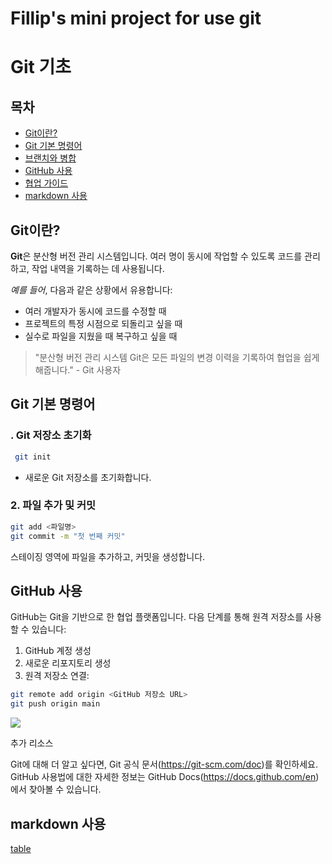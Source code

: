 # Fillip's mini project for use git


# Git 기초


## 목차


- <a href="https://github.com/BlackNoir5/for-how-to-use-git/blob/main/README.md#git%EC%9D%B4%EB%9E%80">Git이란?</a>
- <a href="https://github.com/BlackNoir5/for-how-to-use-git/blob/main/README.md#git-%EA%B8%B0%EB%B3%B8-%EB%AA%85%EB%A0%B9%EC%96%B4">Git 기본 명령어</a>
- <a href="https://git-scm.com/book/ko/v2/Git-%EB%B8%8C%EB%9E%9C%EC%B9%98-%EB%B8%8C%EB%9E%9C%EC%B9%98%EC%99%80-Merge-%EC%9D%98-%EA%B8%B0%EC%B4%88">브랜치와 병합</a>
- <a href="https://github.com/BlackNoir5/for-how-to-use-git/blob/main/README.md#github-%EC%82%AC%EC%9A%A9">GitHub 사용</a>
- <a href="https://velog.io/@jinuku/Git-%ED%98%91%EC%97%85-%EA%B0%80%EC%9D%B4%EB%93%9C">협업 가이드</a>
- <a href="https://github.com/BlackNoir5/for-how-to-use-git/blob/main/README.md#github-%EC%82%AC%EC%9A%A9">markdown 사용</a>

## Git이란?

**Git**은 분산형 버전 관리 시스템입니다. 여러 명이 동시에 작업할 수 있도록 코드를 관리하고, 작업 내역을 기록하는 데 사용됩니다.

*예를 들어*, 다음과 같은 상황에서 유용합니다:

- 여러 개발자가 동시에 코드를 수정할 때
- 프로젝트의 특정 시점으로 되돌리고 싶을 때
- 실수로 파일을 지웠을 때 복구하고 싶을 때

>"분산형 버전 관리 시스템 Git은 모든 파일의 변경 이력을 기록하여 협업을 쉽게 해줍니다." - Git 사용자

## Git 기본 명령어

### . Git 저장소 초기화

```bash
 git init
```

- 새로운 Git 저장소를 초기화합니다.

### 2. 파일 추가 및 커밋

```bash
git add <파일명>
git commit -m "첫 번째 커밋"
```
스테이징 영역에 파일을 추가하고, 커밋을 생성합니다.

## GitHub 사용


GitHub는 Git을 기반으로 한 협업 플랫폼입니다. 다음 단계를 통해 원격 저장소를 사용할 수 있습니다:

1. GitHub 계정 생성
2. 새로운 리포지토리 생성
3. 원격 저장소 연결:

```bash
git remote add origin <GitHub 저장소 URL>
git push origin main
```
<img src="https://git-scm.com/images/logos/downloads/Git-Logo-2Color.png"/>

추가 리소스

Git에 대해 더 알고 싶다면, Git 공식 문서(https://git-scm.com/doc)를 확인하세요.
GitHub 사용법에 대한 자세한 정보는 GitHub Docs(https://docs.github.com/en)에서 찾아볼 수 있습니다.

## markdown 사용 

<a href="https://www.tablesgenerator.com/markdown_tables">table</a>